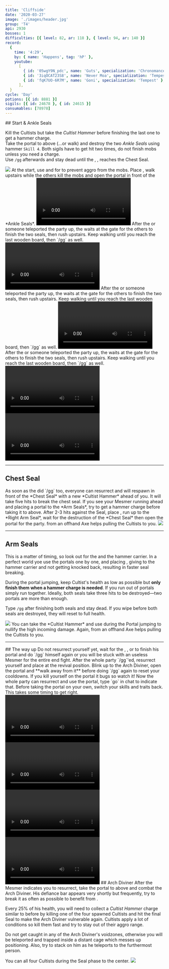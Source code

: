 ```yaml
---
title: 'Cliffside'
date: '2020-03-27'
image: './images/header.jpg'
group: 'T4'
api: 2930
bosses: 1
difficulties: [{ level: 82, ar: 118 }, { level: 94, ar: 140 }]
record:
  {
    time: '4:29',
    by: { name: 'Happens', tag: 'hP' },
    youtube:
      [
        { id: '05wgY9N_pdc', name: 'Guts', specialization: 'Chronomancer' },
        { id: '3iqOCAT23S8', name: 'Never Moa', specialization: 'Tempest' },
        { id: 'fqK7UO-6R7M', name: 'Goni', specialization: 'Tempest' },
      ],
  }
cycle: 'Day'
potions: [{ id: 8881 }]
sigils: [{ id: 24678 }, { id: 24615 }]
consumables: [78978]
---
```


<Grid>
<GridItem sm="8">
## Start & Ankle Seals <Item id="8881" disableText/><Item id="24678" disableText/>

Kill the Cultists but take the _Cultist Hammer_ before finishing the last one to get a hammer charge.  
Take the portal to above (...or walk) and destroy the two _Ankle Seals_ using hammer `Skill 4`. Both sigils have to get hit two times, do not finish mobs unless you need a charge.  
Use `/gg` afterwards and stay dead until the <Specialization name="elementalist"/>, <Specialization name="guardian"/>, <Specialization name="thief"/>  reaches the Chest Seal.
</GridItem>

<GridItem sm="4">
<Image src="./images/ankle_seals.jpg" caption="The ankle seals"/>
</GridItem>
</Grid>

<Tabs>
<Tab specialization="renegade">
At the start, use <Item id="8764"/> and <Item id="8801"/> for <Effect name="stealth"/> to prevent aggro from the mobs. Place <Item id="78978"/>, walk upstairs while the others kill the mobs and open the portal in front of the *Ankle Seals*.


<Video title="Revenant skip (to ankle)" youtube="DaKI7Ccr_Ss"/>   
</Tab>

<Tab specialization="elementalist">
After the <Specialization name="Renegade"/> or someone teleported the party up, the <Specialization name="elementalist"/> waits at the gate for the others to finish the two seals, then rush upstairs.   
        Keep walking until you reach the last wooden board, then `/gg` as well.


<Video title="Guardian (same of ele) skip (to chest)" youtube="MmJTsOhdQeo?t=129"/>
</Tab>
<Tab specialization="Guardian">
After the <Specialization name="Renegade"/> or someone teleported the party up, the <Specialization name="elementalist"/> waits at the gate for the others to finish the two seals, then rush upstairs.   
        Keep walking until you reach the last wooden board, then `/gg` as well.


<Video title="Guardian skip (to chest)" youtube="MmJTsOhdQeo?t=129"/> 
</Tab>
<Tab specialization="Thief">
After the <Specialization name="Renegade"/> or someone teleported the party up, the <Specialization name="elementalist"/> waits at the gate for the others to finish the two seals, then rush upstairs.   
        Keep walking until you reach the last wooden board, then `/gg` as well.


<Grid>
<GridItem sm="6">
<Video title="Thief skip (to ankle)" youtube="Alpgs_GaZV0?t=70"/>
</GridItem>
<GridItem sm="6">
<Video title="Thief skip (to chest)" youtube="Alpgs_GaZV0?t=86"/>
</GridItem>
</Grid>
</Tab>
</Tabs>

---

## Chest Seal <Item id="8881" disableText/><Item id="24678" disableText/>

<Grid>
<GridItem>
As soon as the <Specialization name="elementalist"/> did `/gg` too, everyone can resurrect and will respawn in front of the *Chest Seal* with a new *Cultist Hammer* ahead of you.    
It will take five hits to break the chest seal. If you see your Mesmer running ahead and placing a portal to the *Arm Seals*, try to get a hammer charge before taking it to above.
</GridItem>

<GridItem>
<Tabs>
<Tab specialization="renegade">
After 2-3 hits against the Seal, place <Item id="78978"/>, run up to the *Right Arm Seal*, wait for the destruction of the *Chest Seal* then open the portal for the party.
</Tab>

<Tab specialization="ranger">
<Skill id="12638"/> from an offhand Axe helps pulling the Cultists to you.
</Tab>
</Tabs>
</GridItem>
</Grid>

<Image src="./images/chest_seal.jpg" caption="The chest seal"/>

---

## Arm Seals <Item id="8881" disableText/><Item id="24678" disableText/>

<Grid>
<GridItem sm="8">
This is a matter of timing, so look out for the <Item id="78978"/> and the hammer carrier. In a perfect world yoe use the portals one by one, and <Specialization name="renegade"/> placing <Skill name="Inspiring Reinforcement"/>, giving <Boon name="Stability"/> to the hammer carrier and not getting knocked back, resulting in faster seal breaking.

During the portal jumping, keep Cultist's health as low as possible but **only finish them when a hammer charge is needed**. If you run out of portals simply run together. Ideally, both seals take three hits to be destroyed—two portals are more than enough.

Type `/gg` after finishing both seals and stay dead. If you wipe before both seals are destroyed, they will reset to full health.
</GridItem>

<GridItem sm="4">
<Image src="./images/arm_seal.jpg" caption="One of the arm seals"/>
</GridItem>
</Grid>

<Tabs>
<Tab specialization="warrior">
You can take the *Cultist Hammer* and use <Skill id="21815"/> during the Portal jumping to nullify the high incoming damage.
</Tab>

<Tab specialization="ranger">
Again, <Skill id="12638"/> from an offhand Axe helps pulling the Cultists to you.
</Tab>
</Tabs>

---

<Grid>
<GridItem sm="12">
## The way up
</GridItem>
<GridItem sm="4">
Do not resurrect yourself yet, wait for the  <Specialization name="revenant"/>, <Specialization name="elementalist"/>, <Specialization name="guardian"/> or <Specialization name="thief"/> to finish his portal and do `/gg` himself again or you will be stuck with an useless Mesmer for the entire end fight.
</GridItem>

<GridItem sm="8">
After the whole party `/gg`'ed, resurrect yourself and place <Item id="78978"/> at the revival position.    
    Blink up to the Arch Diviner, open the portal and **walk away from it** before doing `/gg` again to reset your cooldowns. If you kill yourself on the portal it bugs so watch it!    
    Now the whole party can resurrect and use the portal, type `go` in chat to indicate that. Before taking the portal on your own, switch your skills and traits back. This takes some timing to get right.
</GridItem>


<GridItem sm="12">
<Tabs>
<Tab specialization="renegade">
<Video title="Revenant skip" youtube="-zJLBwkO1Cg"/>  
</Tab>
<Tab specialization="elementalist">
<Video title="Ele skip" youtube="v=OjUvCp2h_04"/>
</Tab>
<Tab specialization="Guardian">
<Video title="Guardian skip" youtube="MmJTsOhdQeo?t=162"/>
</Tab>
<Tab specialization="Thief">
<Video title="Thief skip" youtube="Alpgs_GaZV0?t=125"/>
</Tab>
</Tabs>
</GridItem>


<GridItem sm="8">
## Arch Diviner <Item id="8881" disableText/><Item id="24678" disableText/>
After the Mesmer indicates you to resurrect, take the portal to above and combat the Arch Diviner. His defiance bar appears very shortly but frequently, try to break it as often as possible to benefit from <Trait id="1502"/>.

Every 25% of his health, you will need to collect a _Cultist Hammer_ charge similar to before by killing one of the four spawned Cultists and hit the final Seal to make the Arch Diviner vulnerable again. Cultists apply a lot of conditions so kill them fast and try to stay out of their aggro range.

Do not get caught in any of the Arch Diviner's voidzones, otherwise you will be teleported and trapped inside a distant cage which messes up positioning. Also, try to stack on him as he teleports to the furthermost person.
</GridItem>

<GridItem sm="4">
<Tabs>
<Tab specialization="revenant">
You can <Skill name="Call to Anguish"/> all four Cultists during the Seal phase to the center.
</Tab>
</Tabs>
</GridItem>
</Grid>

<Image src="./images/arch_diviner.jpg" caption="The arch diviner and the final seal"/>
